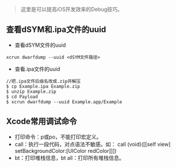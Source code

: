 > 这里是可以提高iOS开发效率的Debug技巧。

## 查看dSYM和.ipa文件的uuid

- 查看dSYM文件的uuid

```
xcrun dwarfdump --uuid <dSYM文件路径>
```

- 查看.ipa文件的uuid

```
//把.ipa文件后缀名改成.zip并解压
$ cp Example.ipa Example.zip 
$ unzip Example.zip
$ cd Payload
$ xcrun dwarfdump --uuid Example.app/Example
```

## Xcode常用调试命令

- 打印命令：p或po，不能打印宏定义。
- call：执行一段代码，对点语法不敏感。如： call (void)([[self view] setBackgroundColor:[UIColor redColor]]])
- bt：打印堆栈信息，bt all：打印所有堆栈信息。
